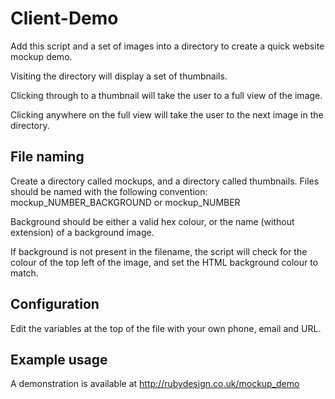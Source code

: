 Client-Demo
===========

Add this script and a set of images into a directory to create a quick website mockup demo.

Visiting the directory will display a set of thumbnails.

Clicking through to a thumbnail will take the user to a full view of the image.

Clicking anywhere on the full view will take the user to the next image in the directory.

## File naming
Create a directory called mockups, and a directory called thumbnails.
Files should be named with the following convention:
mockup_NUMBER_BACKGROUND
or
mockup_NUMBER

Background should be either a valid hex colour, or the name (without extension) of a background image.

If background is not present in the filename, the script will check for the colour of the top left of the image, and set the HTML background colour to match.

## Configuration
Edit the variables at the top of the file with your own phone, email and URL.

## Example usage
A demonstration is available at http://rubydesign.co.uk/mockup_demo